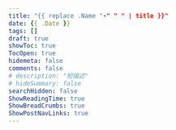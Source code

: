 ```yaml
---
title: "{{ replace .Name "-" " " | title }}"
date: {{ .Date }}
tags: []
draft: true
showToc: true
TocOpen: true
hidemeta: false
comments: false
# description: "短描述"
# hideSummary: false
searchHidden: false
ShowReadingTime: true
ShowBreadCrumbs: true
ShowPostNavLinks: true
---
```


